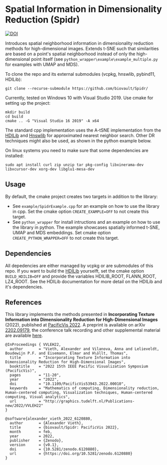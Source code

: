 # Spatial Information in Dimensionality Reduction (Spidr)

[![DOI](https://zenodo.org/badge/460389824.svg)](https://zenodo.org/badge/latestdoi/460389824)

Introduces spatial neighborhood information in dimensionality reduction methods for high-dimensional images. 
Extends t-SNE such that similarities are based on a point's spatial neighborhood instead of only the high-dimensional point itself (see `python_wrapper\example\example_multiple.py` for examples with UMAP and MDS).

To clone the repo and its external submodules (vcpkg, hnswlib, pybind11, HDILib):

```git clone --recurse-submodule https://github.com/biovault/Spidr/```

Currently, tested on Windows 10 with Visual Studio 2019. Use cmake for setting up the project:
```
mkdir build
cd build
cmake .. -G "Visual Studio 16 2019" -A x64
```

The standard cpp implementation uses the A-tSNE implementation from the [HDILib](https://github.com/biovault/HDILib) and [Hnswlib](https://github.com/nmslib/hnswlib) for approximated nearest neighbor search. Other DR techniques might also be used, as shown in the python example below.

On linux systems you need to make sure that some dependencies are installed:
```
sudo apt install curl zip unzip tar pkg-config libxinerama-dev libxcursor-dev xorg-dev libglu1-mesa-dev
```

## Usage
By default, the cmake project creates two targets in addition to the library: 
- See `example/SpidrExample.cpp` for an example on how to use the library in cpp. Set the cmake option `CREATE_EXAMPLE=OFF` to not create this target.
- See `python_wrapper` for install intructions and an example on how to use the library in python. The example showcases spatially informed t-SNE, UMAP and MDS embeddings. Set cmake option `CREATE_PYTHON_WRAPPER=OFF` to not create this target.

## Dependencies
All depedencies are either managed by vcpkg or are submodules of this repo. If you want to build the [HDILib](https://github.com/biovault/HDILib) yourselft, set the cmake option `BUILD_HDILIB=OFF` and provide the variables HDILIB_ROOT, FLANN_ROOT, LZ4_ROOT. See the HDILib documentation for more detail on the HDILib and it's dependencies.

## References
This library implements the methods presented in **Incorporating Texture Information into Dimensionality Reduction for High-Dimensional Images** (2022), published at [PacificVis 2022](https://doi.org/10.1109/PacificVis53943.2022.00010). A preprint is available on arXiv [2202.09179](https://arxiv.org/abs/2202.09179), the conference talk recording and other supplemental material are available [here](http://graphics.tudelft.nl/Publications-new/2022/VVLEH22/).

```
@InProceedings { VVLEH22,
  author       = "Vieth, Alexander and Vilanova, Anna and Lelieveldt, Boudewijn P.F. and Eisemann, Elmar and H\öllt, Thomas",
  title        = "Incorporating Texture Information into Dimensionality Reduction for High-Dimensional Images",
  booktitle    = "2022 15th IEEE Pacific Visualization Symposium (PacificVis)",
  pages        = "11-20",
  year         = "2022",
  doi          = "10.1109/PacificVis53943.2022.00010",
  keywords     = "Mathematics of computing, Dimensionality reduction,  Human-centered computing, Visualization techniques, Human-centered computing, Visual analytics",
  url          = "http://graphics.tudelft.nl/Publications-new/2022/VVLEH22"
}

@software{alexander_vieth_2022_6120880,
  author       = {Alexander Vieth},
  title        = {biovault/Spidr: PacificVis 2022},
  month        = feb,
  year         = 2022,
  publisher    = {Zenodo},
  version      = {v0.1},
  doi          = {10.5281/zenodo.6120880},
  url          = {https://doi.org/10.5281/zenodo.6120880}
}
```

